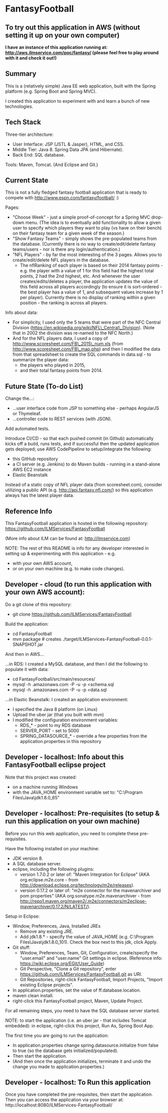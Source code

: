 # FantasyFootball

## To try out this application in AWS (without setting it up on your own computer)

**I have an instance of this application running at: http://aws.ilmservice.com/poc/fantasy/ (please feel free to play around with it and check it out!)**

## Summary

This is a (relatively simple) Java EE web application, built with the Spring platform (e.g. Spring Boot and Spring MVC). 

I created this application to experiment with and learn a bunch of new technologies.

## Tech Stack

Three-tier architecture:
 * User Interface: JSP (JSTL & Jasper), HTML, and CSS.
 * Middle Tier: Java 8. Spring Data JPA (and Hibernate).
 * Back End: SQL database.

Tools: Maven, Tomcat. (And Eclipse and Git.)

## Current State

This is not a fully fledged fantasy football application that is ready to compete with http://www.espn.com/fantasy/football/ :)

Pages:
 * "Choose Week" - just a simple proof-of-concept for a Spring MVC drop-down menu. (The idea is to eventually add functionality to allow a given user to specify which players they want to play (vs have on their bench) on their fantasy team for a given week of the season.)
 * "Show Fantasy Teams" - simply shows the pre-populated teams from the database. (Currently there is no way to create/edit/delete fantasy teams/users - nor is there any login/authentication.)
 * "NFL Players" - by far the most interesting of the 3 pages. Allows you to create/edit/delete NFL players in the database.
    * The nflRanking of each player is based on their 2014 fantasy points - e.g. the player with a value of 1 for this field had the highest total points, 2 had the 2nd highest, etc. And whenever the user creates/edits/deletes a player, the application updates the value of this field across all players accordingly (to ensure it is sort-ordered - the best player has a value of 1, and subsequent values increase by 1 per player). Currently there is no display of ranking within a given position - the ranking is across all players.

Info about data:
* For simplicity, I used only the 5 teams that were part of the NFC Central Division (https://en.wikipedia.org/wiki/NFL\_Central\_Division). (Note that in 2002 the division was re-named to the NFC North.)
* And for the NFL players data, I used a copy of http://www.scoresheet.com/FB\_2015\_num.xls (from http://www.scoresheet.com/FB\_map.php) and then I modified the data from that spreadsheet to create the SQL commands in data.sql - to summarize the player data:
    * the players who played in 2015, 
    * and their total fantasy points from 2014.

## Future State (To-do List)

Change the...:
 * ...user interface code from JSP to something else - perhaps AngularJS or Thymeleaf.
 * ...controller code to REST services (with JSON).

Add automated tests.

Introduce CI/CD - so that each pushed commit (in Github) automatically kicks off a build, runs tests, and if successful then the updated application gets deployed; use AWS CodePipeline to setup/integrate the following:
 * this GitHub repository
 * a CI server (e.g. Jenkins) to do Maven builds - running in a stand-alone AWS EC2 instance
 * Elastic Beanstalk

Instead of a static copy of NFL player data (from scoresheet.com), consider utilizing a public API (e.g. http://api.fantasy.nfl.com/) so this application always has the latest player data.

## Reference Info

This FantasyFootball application is hosted in the following repository: https://github.com/ILMServices/FantasyFootball

(More info about ILM can be found at: http://ilmservice.com)

NOTE: The rest of this README is info for any developer interested in setting up & experimenting with this application - e.g. 
* with your own AWS account, 
* or on your own machine (e.g. to make code changes).

## Developer - cloud (to run this application with your own AWS account): 

Do a git clone of this repository: 
* git clone https://github.com/ILMServices/FantasyFootball

Build the application:
* cd FantasyFootball
* mvn package # creates ./target/ILMServices-FantasyFootball-0.0.1-SNAPSHOT.jar

And then in AWS...

...in RDS: I created a MySQL database, and then I did the following to populate it with data:
* cd FantasyFootball/src/main/resources/
* mysql -h <endpoint>.amazonaws.com -P <port> -u <username> -p <schema.sql
* mysql -h <endpoint>.amazonaws.com -P <port> -u <username> -p <data.sql

...in Elastic Beanstalk: I created an application environment:
* I specified the Java 8 platform (on Linux)
* Upload the uber jar (that you built with mvn)
* I modified the configuration environment variables:
    * RDS\_* - point to my RDS database
    * SERVER\_PORT - set to 5000
    * SPRING\_DATASOURCE\_* - override a few properties from the application.properties in this repository

## Developer - localhost: Info about this FantasyFootball eclipse project

Note that this project was created:
 - on a machine running Windows
 - with the JAVA\_HOME environment variable set to: "C:\Program Files\Java\jdk1.8.0_65"

## Developer - localhost: Pre-requisites (to setup & run this application on your own machine)

Before you run this web application, you need to complete these pre-requisites.

Have the following installed on your machine: 
* JDK version 8.
* A SQL database server.
* eclipse, including the following plugins:
    * version 1.7.0.2 or later of: "Maven Integration for Eclipse" (AKA org.eclipse.m2e.core - from http://download.eclipse.org/technology/m2e/releases).
    * version 0.17.2 or later of: "m2e connector for the mavenarchiver and pom properties" (AKA org.sonatype.m2e.mavenarchiver - from http://repo1.maven.org/maven2/.m2e/connectors/m2eclipse-mavenarchiver/0.17.2/N/LATEST/).

Setup in Eclipse:
* Window, Preferences, Java, Installed JREs
    * Remove any existing JRE.
    * Add jdk1.8.* - specify the value of JAVA\_HOME (e.g. C:\Program Files\Java\jdk1.8.0_101). Check the box next to this jdk, click Apply. 
* Git stuff:
    * Window, Preferences, Team, Git, Configuration, create/specify the "user.email" and "user.name" Git settings in eclipse. (Reference info: https://wiki.eclipse.org/EGit/User_Guide)
    * Git Perspective, "Clone a Git repository", enter https://github.com/ILMServices/FantasyFootball.git as URI.
    * Git Repositories, right-click FantasyFootball, Import Projects, "Import existing Eclipse projects".
* In application.properties, set the value of ff.database.location.
* maven clean install. 
* right-click this FantasyFootball project, Maven, Update Project.

For all remaining steps, you need to have the SQL database server started.

NOTE: to start the application (i.e. an uber jar - that includes Tomcat embedded): in eclipse, right-click this project, Run As, Spring Boot App.

The first time you are going to run the application:
 * In application.properties change spring.datasource.initialize from false to true (so the database gets initialized/populated).
 * Then start the application.
 * (And then once the application initializes, terminate it and undo the change you made to application.properties.)

## Developer - localhost: To Run this application

Once you have completed the pre-requisites, then start the application.
Then you can access the application via your browser at: http://localhost:8080/ILMServices-FantasyFootball/

